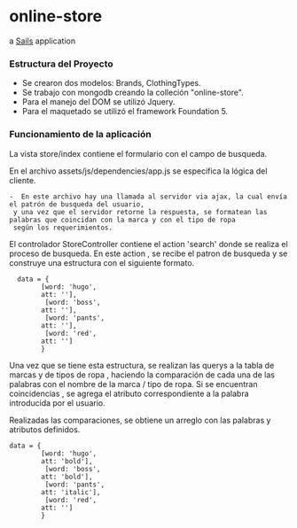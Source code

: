 # online-store

a [Sails](http://sailsjs.org) application

### Estructura del Proyecto

 - Se crearon dos modelos: Brands, ClothingTypes.
 - Se trabajo con mongodb creando la colleción "online-store".
 - Para el manejo del DOM se utilizó Jquery.
 - Para el maquetado se utilizó el framework Foundation 5.
 

### Funcionamiento de la aplicación

La vista store/index contiene el formulario con el campo de busqueda.

 En el archivo assets/js/dependencies/app.js se especifica la lógica del cliente.
 
    -  En este archivo hay una llamada al servidor via ajax, la cual envía el patrón de busqueda del usuario,
     y una vez que el servidor retorne la respuesta, se formatean las palabras que coincidan con la marca y con el tipo de ropa
     según los requerimientos.
   
 
 El controlador StoreController contiene el action 'search' donde se realiza el proceso de busqueda.
   En este action , se recibe el patron de busqueda y se construye una estructura con el siguiente formato.
  
      data = {
            [word: 'hugo',
            att: ''],
             [word: 'boss',
            att: ''],
             [word: 'pants',
            att: ''],
             [word: 'red',
            att: '']
            }
            
  Una vez que se tiene esta estructura, se realizan las querys a la tabla de marcas y de tipos de ropa , haciendo la comparación
   de cada una de las palabras con el nombre de la marca / tipo de ropa. Si se encuentran coincidencias , se agrega el atributo correspondiente a la palabra introducida por el usuario.
   
   Realizadas las comparaciones, se obtiene un arreglo con las palabras y atributos definidos.
   
    data = {
            [word: 'hugo',
            att: 'bold'],
             [word: 'boss',
            att: 'bold'],
             [word: 'pants',
            att: 'italic'],
             [word: 'red',
            att: '']
            }
            
  
  

